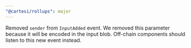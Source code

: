 ```yaml
---
"@cartesi/rollups": major
---
```


Removed `sender` from `InputAdded` event.
We removed this parameter because it will be encoded in the input blob.
Off-chain components should listen to this new event instead.
